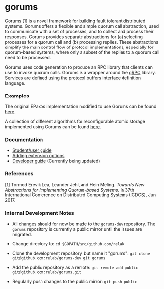 # gorums

Gorums [1] is a novel framework for building fault tolerant distributed systems.
Gorums offers a flexible and simple quorum call abstraction, used to communicate
with a set of processes, and to collect and process their responses. Gorums
provides separate abstractions for (a) selecting processes for a quorum call
and (b) processing replies. These abstractions simplify the main control flow
of protocol implementations, especially for quorum-based systems, where only a
subset of the replies to a quorum call need to be processed.

Gorums uses code generation to produce an RPC library that clients can use to
invoke quorum calls. Gorums is a wrapper around the [gRPC](http://www.grpc.io/)
library. Services are defined using the protocol buffers interface definition
language.

### Examples

The original EPaxos implementation modified to use Gorums can be found
[here](https://github.com/relab/epaxos).

A collection of different algorithms for reconfigurable atomic storage
implemented using Gorums can be found
[here](https://github.com/relab/smartmerge).

### Documentation

* [Student/user guide](doc/userguide.md)
* [Adding extension options](doc/ext-opts.md)
* [Developer guide](doc/devguide.md) (Currently being updated) 

### References

[1] Tormod Erevik Lea, Leander Jehl, and Hein Meling.
    _Towards New Abstractions for Implementing Quorum-based Systems._
    In 37th International Conference on Distributed Computing Systems (ICDCS), Jun 2017.

### Internal Development Notes

* All changes should for now be made to the `gorums-dev` repository. The
  `gorums` repository is currently a public mirror until the issues are
  migrated.

* Change directory to: `cd $GOPATH/src/github.com/relab`

* Clone the development repository, but name it "gorums": `git clone git@github.com:relab/gorums-dev.git gorums`

* Add the public repository as a remote: `git remote add public git@github.com:relab/gorums.git`

* Regularly push changes to the public mirror: `git push public`
